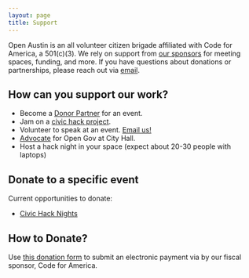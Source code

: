 ```yaml
---
layout: page
title: Support
---
```


Open Austin is an all volunteer citizen brigade affiliated with Code for America, a 501(c)(3). We rely on support from [our sponsors](https://www.meetup.com/Open-Austin/sponsors/) for meeting spaces, funding, and more. If you have questions about donations or partnerships, please reach out via <a href="mailto:info@open-austin.org">email</a>.

## How can you support our work?

- Become a [Donor Partner](https://secure.codeforamerica.org/page/contribute/?brigade=Open%20Austin) for an event.
- Jam on a [civic hack project]({{site.basure}}/projects/).
- Volunteer to speak at an event. <a href="mailto:info@open-austin.org">Email us!</a>
- [Advocate]({{site.basure}}/advocacy/) for Open Gov at City Hall.
- Host a hack night in your space (expect about 20-30 people with laptops)

## Donate to a specific event

Current opportunities to donate:

- [Civic Hack Nights](https://docs.google.com/document/d/1jB7Z4Bh0JBRjv8i-G5ACvrSt9f0sGqXe5C8_DofYsTc/edit?usp=sharing)

## How to Donate?

Use [this donation form](https://secure.codeforamerica.org/page/contribute/?brigade=Open%20Austin) to submit an electronic payment via by our fiscal sponsor, Code for America.
